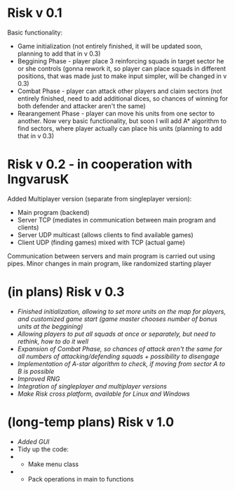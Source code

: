 # Risk v 0.1
Basic functionality:
*    Game initialization (not entirely finished, it will be updated soon, planning to add that in v 0.3)
*    Beggining Phase - player place 3 reinforcing squads in target sector he or she controls (gonna rework it, so player can place squads in different positions, that was made just to make input simpler, will be changed in v 0.3)
*    Combat Phase - player can attack other players and claim sectors (not entirely finished, need to add additional dices, so chances of winning for both defender and attacker aren't the same)
*    Rearangement Phase - player can move his units from one sector to another. Now very basic functionality, but soon I will add A* algorithm to find sectors, where player actually can place his units (planning to add that in v 0.3)

# Risk v 0.2 - in cooperation with IngvarusK
Added Multiplayer version (separate from singleplayer version):
* Main program (backend)
* Server TCP (mediates in communication between main program and clients)
* Server UDP multicast (allows clients to find available games)
* Client UDP (finding games) mixed with TCP (actual game)

Communication between servers and main program is carried out using pipes.
Minor changes in main program, like randomized starting player

# (in plans) Risk v 0.3
* *Finished initialization, allowing to set more units on the map for players, and customized game start (game master chooses number of bonus units at the beggining)*
* *Allowing players to put all squads at once or separately, but need to rethink, how to do it well*
* *Expansion of Combat Phase, so chances of attack aren't the same for all numbers of attacking/defending squads + possibility to disengage*
* *Implementation of A-star algorithm to check, if moving from sector A to B is possible*
* *Improved RNG*
* *Integration of singleplayer and multiplayer versions*
* *Make Risk cross platform, available for Linux and Windows*

# (long-temp plans) Risk v 1.0
* *Added GUI*
* Tidy up the code:
* * Make menu class
* * Pack operations in main to functions
